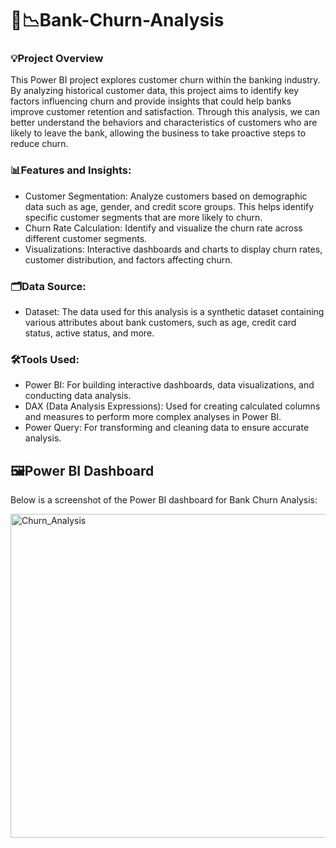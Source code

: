 # 🏦📉Bank-Churn-Analysis

### 💡Project Overview

This Power BI project explores customer churn within the banking industry. By analyzing historical customer data, this project aims to identify key factors influencing churn and provide insights that could help banks improve customer retention and satisfaction. Through this analysis, we can better understand the behaviors and characteristics of customers who are likely to leave the bank, allowing the business to take proactive steps to reduce churn.

### 📊Features and Insights:
  
- Customer Segmentation: Analyze customers based on demographic data such as age, gender, and credit score groups. This helps identify specific customer segments that are more likely to churn.
- Churn Rate Calculation: Identify and visualize the churn rate across different customer segments.
- Visualizations: Interactive dashboards and charts to display churn rates, customer distribution, and factors affecting churn.

### 🗂️Data Source: 
- Dataset: The data used for this analysis is a synthetic dataset containing various attributes about bank customers, such as age, credit card status, active status, and more.

### 🛠️Tools Used:

- Power BI: For building interactive dashboards, data visualizations, and conducting data analysis.
- DAX (Data Analysis Expressions): Used for creating calculated columns and measures to perform more complex analyses in Power BI.
- Power Query: For transforming and cleaning data to ensure accurate analysis.

## 🖼️Power BI Dashboard

Below is a screenshot of the Power BI dashboard for Bank Churn Analysis:

<img width="918" height="518" alt="Churn_Analysis" src="https://github.com/user-attachments/assets/85843217-708a-482d-af93-50fda1253832" />

